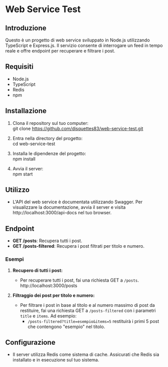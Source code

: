# Web Service Test

## Introduzione
Questo è un progetto di web service sviluppato in Node.js utilizzando TypeScript e Express.js. Il servizio consente di interrogare un feed in tempo reale e offre endpoint per recuperare e filtrare i post.

## Requisiti
- Node.js
- TypeScript
- Redis
- npm

## Installazione
1. Clona il repository sul tuo computer:  
   git clone https://github.com/disquettes83/web-service-test.git

3. Entra nella directory del progetto:  
   cd web-service-test

3. Installa le dipendenze del progetto:  
   npm install

5. Avvia il server:  
   npm start


## Utilizzo
- L'API del web service è documentata utilizzando Swagger. Per visualizzare la documentazione, avvia il server e visita http://localhost:3000/api-docs nel tuo browser.

## Endpoint
- **GET /posts**: Recupera tutti i post.
- **GET /posts-filtered**: Recupera i post filtrati per titolo e numero.

### Esempi
1. **Recupero di tutti i post:**
   - Per recuperare tutti i post, fai una richiesta GET a `/posts`.
     http://localhost:3000/posts

2. **Filtraggio dei post per titolo e numero:**
   - Per filtrare i post in base al titolo e al numero massimo di post da restituire, fai una richiesta GET a `/posts-filtered` con i parametri `title` e `items`. Ad esempio:
     - `/posts-filtered?title=esempio&items=5` restituirà i primi 5 post che contengono "esempio" nel titolo.


## Configurazione
- Il server utilizza Redis come sistema di cache. Assicurati che Redis sia installato e in esecuzione sul tuo sistema.
